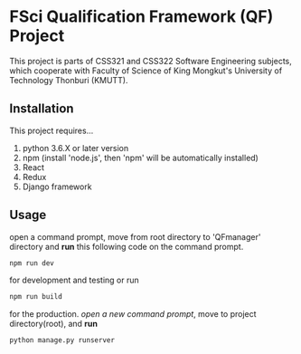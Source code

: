 # FSci Qualification Framework (QF) Project
This project is parts of CSS321 and CSS322 Software Engineering subjects,  which cooperate with Faculty of Science of King Mongkut's University of Technology Thonburi (KMUTT).

## Installation
This project requires...
1. python 3.6.X or later version
2. npm (install 'node.js', then 'npm' will be  automatically installed)
3. React
4. Redux
5. Django framework

## Usage
open a command prompt, move from root directory to 'QFmanager' directory  and **run** this following code on the command prompt.
```bash
npm run dev
```
for development and testing
or run
```bash
npm run build
```
for the production.
*open a new command prompt*, move to project directory(root), and **run**
```bash
python manage.py runserver
```